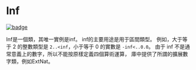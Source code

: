 # Inf

[![badge](https://img.shields.io/endpoint.svg?url=https%3A%2F%2Fgezf7g7pd5.execute-api.ap-northeast-1.amazonaws.com%2Fdefault%2Fsource_up_to_date%3Fowner%3Derg-lang%26repos%3Derg%26ref%3Dmain%26path%3Ddoc/EN/API/types/classes/Inf.md%26commit_hash%3Dd15cbbf7b33df0f78a575cff9679d84c36ea3ab1)](https://gezf7g7pd5.execute-api.ap-northeast-1.amazonaws.com/default/source_up_to_date?owner=erg-lang&repos=erg&ref=main&path=doc/EN/API/types/classes/Inf.md&commit_hash=d15cbbf7b33df0f78a575cff9679d84c36ea3ab1)

Inf是一個類，其唯一實例是inf。
inf的主要用途是用于區間類型。
例如，大于等于 2 的整數類型是 `2..<inf`，小于等于 0 的實數是 `-inf<..0.0`。
由于 inf 不是通常意義上的數字，所以不能按原樣定義四個算術運算，
庫中提供了所謂的擴展數字類，例如ExtNat。
